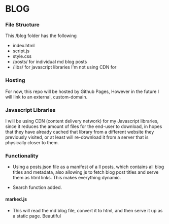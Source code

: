 # BLOG

### File Structure 

This /blog folder has the following 
- index.html
- script.js
- style.css
- /posts/ for individual md blog posts
- /libs/ for javascript libraries I'm not using CDN for

### Hosting 

For now, this repo will be hosted by Github Pages, 
However in the future I will link to an external, custom-domain.

### Javascript Libraries 

I will be using CDN (content delivery network) for my Javascript libraries, since it reduces 
the amount of files for the end-user to download, in hopes that they have already cached that library 
from a different website they previously visited, or at least will re-download it from a server that 
is physically closer to them. 

### Functionality 

- Using a posts.json file as a manifest of a ll posts, which contains all blog titles and metadata, also allowing js
to fetch blog post titles and serve them as html links. This makes everything dynamic.

- Search function added. 

#### marked.js
- This will read the md blog file, convert it to html, and then serve it up as a static page. Beautiful


